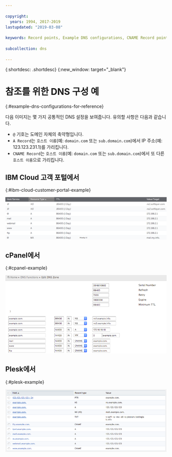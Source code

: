 ```yaml
---

copyright:
  years: 1994, 2017-2019
lastupdated: "2019-03-08"

keywords: Record points, Example DNS configurations, CNAME Record points

subcollection: dns

---
```


{:shortdesc: .shortdesc}
{:new_window: target="_blank"}

# 참조를 위한 DNS 구성 예
{:#example-dns-configurations-for-reference}

다음 이미지는 몇 가지 공통적인 DNS 설정을 보여줍니다. 유의할 사항은 다음과 같습니다.

 * `@` 기호는 도메인 자체의 축약형입니다.
 * `A Record`는 `호스트 이름`(예: `domain.com` 또는 `sub.domain.com`)에서 IP 주소(예: 123.123.231.1)를 가리킵니다.
 * `CNAME Record`는 `호스트 이름`(예: `domain.com` 또는 `sub.domain.com`)에서 또 다른 `호스트 이름`으로 가리킵니다.

## IBM Cloud 고객 포털에서
{:#ibm-cloud-customer-portal-example}

![그림 1: IBM 고객 포털 DNS 구역 예](images/dns1.png)


## cPanel에서
{:#cpanel-example}

![그림 2: cPanel DNS 구역 예](images/cpaneldns.png)


## Plesk에서
{:#plesk-example}

![그림 3: Plesk DNS 예](images/plesk2dns.png)

